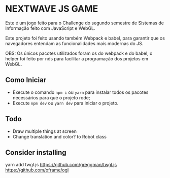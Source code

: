 # NEXTWAVE JS GAME

Este é um jogo feito para o Challenge do segundo semestre de Sistemas de Informação feito com JavaScript e WebGL.

Este projeto foi feito usando também Webpack e babel, para garantir que os navegadores entendam as funcionalidades mais modernas do JS.

OBS: Os únicos pacotes utilizados foram os do webpack e do babel, o helper foi feito por nós para facilitar a programação dos projetos em WebGL.

## Como Iniciar

- Execute o comando `npm i` ou `yarn` para instalar todos os pacotes necessários para que o projeto rode;
- Execute `npm dev` ou `yarn dev` para iniciar o projeto.

## Todo
* Draw multiple things at screen
* Change translation and color? to Robot class

## Consider installing
yarn add twgl.js
https://github.com/greggman/twgl.js
https://github.com/oframe/ogl